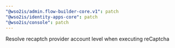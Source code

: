 ```yaml
---
"@wso2is/admin.flow-builder-core.v1": patch
"@wso2is/identity-apps-core": patch
"@wso2is/console": patch
---
```


Resolve recaptch provider account level when executing reCaptcha
